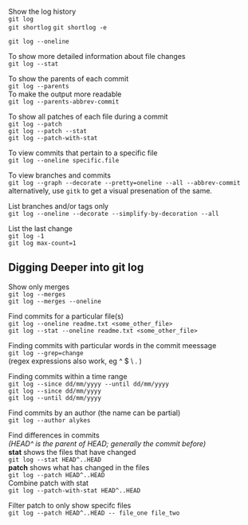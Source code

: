Show the log history  
`git log`  
`git shortlog` 
`git shortlog -e`  

`git log --oneline`

To show more detailed information about file changes  
`git log --stat`

To show the parents of each commit  
`git log --parents`  
To make the output more readable  
`git log --parents-abbrev-commit`

To show all patches of each file during a commit  
`git log --patch`  
`git log --patch --stat`  
`git log --patch-with-stat`  

To view commits that pertain to a specific file  
`git log --oneline specific.file`  

To view branches and commits  
`git log --graph --decorate --pretty=oneline --all --abbrev-commit` 
alternatively, use `gitk` to get a visual presenation of the same.  

List branches and/or tags only  
`git log --oneline --decorate --simplify-by-decoration --all`

List the last change  
`git log -1`  
`git log max-count=1`


## Digging Deeper into git log  
Show only merges  
`git log --merges`  
`git log --merges --oneline`  

Find commits for a particular file(s)  
`git log --oneline readme.txt <some_other_file>`  
`git log --stat --oneline readme.txt <some_other_file>`

Finding commits with particular words in the commit meessage  
`git log --grep=change`  
(regex expressions also work, eg ^ $ \\ . )

Finding commits within a time range  
`git log --since dd/mm/yyyy --until dd/mm/yyyy`  
`git log --since dd/mm/yyyy`    
`git log --until dd/mm/yyyy`  

Find commits by an author (the name can be partial)  
`git log --author alykes`  

Find differences in commits  
_(HEAD^ is the parent of HEAD; generally the commit before)_  
**stat** shows the files that have changed  
`git log --stat HEAD^..HEAD`  
**patch** shows what has changed in the files  
`git log --patch HEAD^..HEAD`  
Combine patch with stat  
`git log --patch-with-stat HEAD^..HEAD`  

Filter patch to only show specifc files    
`git log --patch HEAD^..HEAD -- file_one file_two`  
